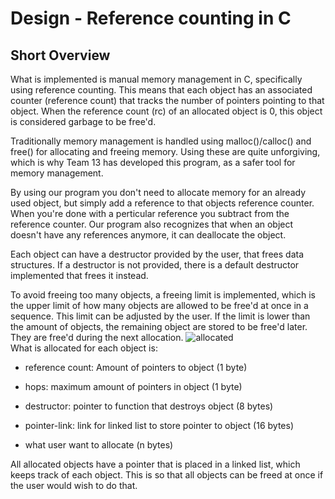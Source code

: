 # Design - Reference counting in C

## Short Overview

What is implemented is manual memory management in C, specifically using reference counting.
This means that each object has an associated counter (reference count) that tracks the number of pointers pointing to that object.
When the reference count (rc) of an allocated object is 0, this object is considered garbage to be free'd. 

Traditionally memory management is handled using malloc()/calloc() and free() for allocating and freeing memory.
Using these are quite unforgiving, which is why Team 13 has developed this program, as a safer tool for memory management.

By using our program you don't need to allocate memory for an already used object, but simply add a reference to that objects reference counter.
When you're done with a perticular reference you subtract from the reference counter.
Our program also recognizes that when an object doesn't have any references anymore, it can deallocate the object.

Each object can have a destructor provided by the user, that frees data structures. If a destructor is not provided, there is a default destructor implemented that
frees it instead.

To avoid freeing too many objects, a freeing limit is implemented, which is the upper limit of how many objects are allowed to be free'd at once in a sequence.
This limit can be adjusted by the user. If the limit is lower than the amount of objects, the remaining object are stored to be free'd later.
They are free'd during the next allocation.
<img src="https://github.com/IOOPM-UU/Team-13/blob/master/proj/overhead.png" title="allocated"></br>
What is allocated for each object is:

* reference count: Amount of pointers to object (1 byte)
* hops: maximum amount of pointers in object (1 byte)
* destructor: pointer to function that destroys object (8 bytes)
* pointer-link: link for linked list to store pointer to object (16 bytes)

* what user want to allocate (n bytes)

All allocated objects have a pointer that is placed in a linked list, which keeps track of each object. This is so that all objects can be freed at once if the user would wish to do that. 
